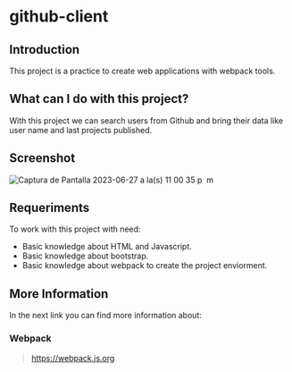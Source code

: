 # github-client

## Introduction

This project is a practice to create web applications with webpack tools.

## What can I do with this project?

With this project we can search users from Github and bring their data like user name and last projects published.

## Screenshot

![Captura de Pantalla 2023-06-27 a la(s) 11 00 35 p  m](https://github.com/Alexis798/github-client/assets/76502395/cd4581eb-1bef-4ac4-89ea-edab5c63afbb)

## Requeriments

To work with this project with need:

- Basic knowledge about HTML and Javascript.
- Basic knowledge about bootstrap.
- Basic knowledge about webpack to create the project enviorment.

## More Information

In the next link you can find more information about:

### Webpack
> https://webpack.js.org
